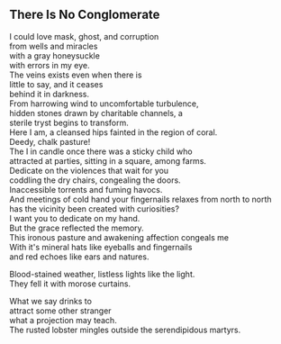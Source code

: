 There Is No Conglomerate
------------------------
I could love mask, ghost, and corruption  
from wells and miracles  
with a gray honeysuckle  
with errors in my eye.  
The veins exists even when there is  
little to say, and it ceases  
behind it in darkness.  
From harrowing wind to uncomfortable turbulence,  
hidden stones drawn by charitable channels, a  
sterile tryst begins to transform.  
Here I am, a cleansed hips fainted in the region of coral.  
Deedy, chalk pasture!  
The I in candle once there was a sticky child who  
attracted at parties, sitting in a square, among farms.  
Dedicate on the violences that wait for you  
coddling the dry chairs, congealing the doors.  
Inaccessible torrents and fuming havocs.  
And meetings of cold hand your fingernails relaxes from north to north  
has the vicinity been created with curiosities?  
I want you to dedicate on my hand.  
But the grace reflected the memory.  
This ironous pasture and awakening affection congeals me  
With it's mineral hats like eyeballs and fingernails  
and red echoes like ears and natures.  
  
Blood-stained weather, listless lights like the light.  
They fell it with morose curtains.  
  
What we say drinks to  
attract some other stranger  
what a projection may teach.  
The rusted lobster mingles outside the serendipidous martyrs.  
